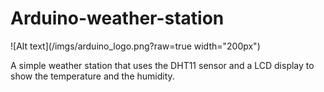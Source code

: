# Arduino-weather-station
![Alt text](/imgs/arduino_logo.png?raw=true width="200px")

A simple weather station that uses the DHT11 sensor and a LCD display to show the temperature and the humidity. 
